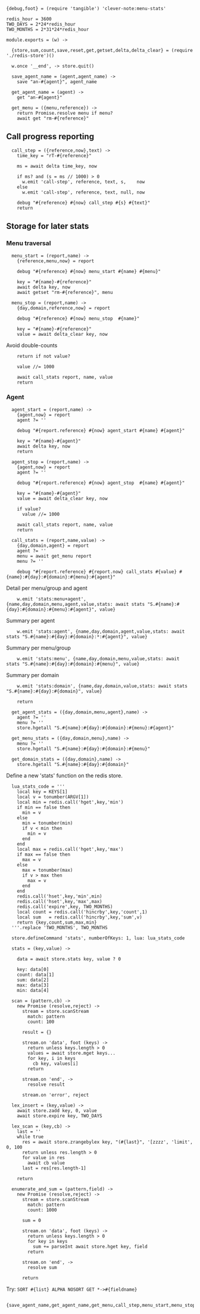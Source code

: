     {debug,foot} = (require 'tangible') 'clever-note:menu-stats'

    redis_hour = 3600
    TWO_DAYS = 2*24*redis_hour
    TWO_MONTHS = 2*31*24*redis_hour

    module.exports = (w) ->

      {store,sum,count,save,reset,get,getset,delta,delta_clear} = (require './redis-store')()

      w.once '__end', -> store.quit()

      save_agent_name = (agent,agent_name) ->
        save "an-#{agent}", agent_name

      get_agent_name = (agent) ->
        get "an-#{agent}"

      get_menu = ({menu,reference}) ->
        return Promise.resolve menu if menu?
        await get "rm-#{reference}"

Call progress reporting
-----------------------

      call_step = ({reference,now},text) ->
        time_key = "rT-#{reference}"

        ms = await delta time_key, now

        if ms? and (s = ms // 1000) > 0
          w.emit 'call-step', reference, text, s,    now
        else
          w.emit 'call-step', reference, text, null, now

        debug "#{reference} #{now} call_step #{s} #{text}"
        return

Storage for later stats
-----------------------

### Menu traversal

      menu_start = (report,name) ->
        {reference,menu,now} = report

        debug "#{reference} #{now} menu_start #{name} #{menu}"

        key = "#{name}-#{reference}"
        await delta key, now
        await getset "rm-#{reference}", menu

      menu_stop = (report,name) ->
        {day,domain,reference,now} = report

        debug "#{reference} #{now} menu_stop  #{name}"

        key = "#{name}-#{reference}"
        value = await delta_clear key, now

Avoid double-counts

        return if not value?

        value //= 1000

        await call_stats report, name, value
        return

### Agent

      agent_start = (report,name) ->
        {agent,now} = report
        agent ?= ''

        debug "#{report.reference} #{now} agent_start #{name} #{agent}"

        key = "#{name}-#{agent}"
        await delta key, now
        return

      agent_stop = (report,name) ->
        {agent,now} = report
        agent ?= ''

        debug "#{report.reference} #{now} agent_stop  #{name} #{agent}"

        key = "#{name}-#{agent}"
        value = await delta_clear key, now

        if value?
          value //= 1000

        await call_stats report, name, value
        return

      call_stats = (report,name,value) ->
        {day,domain,agent} = report
        agent ?= ''
        menu = await get_menu report
        menu ?= ''

        debug "#{report.reference} #{report.now} call_stats #{value} #{name}:#{day}:#{domain}:#{menu}:#{agent}"

Detail per menu/group and agent

        w.emit 'stats:menu+agent', {name,day,domain,menu,agent,value,stats: await stats "S.#{name}:#{day}:#{domain}:#{menu}:#{agent}", value}

Summary per agent

        w.emit 'stats:agent', {name,day,domain,agent,value,stats: await stats "S.#{name}:#{day}:#{domain}:*:#{agent}", value}

Summary per menu/group

        w.emit 'stats:menu', {name,day,domain,menu,value,stats: await stats "S.#{name}:#{day}:#{domain}:#{menu}", value}

Summary per domain

        w.emit 'stats:domain', {name,day,domain,value,stats: await stats "S.#{name}:#{day}:#{domain}", value}

        return

      get_agent_stats = ({day,domain,menu,agent},name) ->
        agent ?= ''
        menu ?= ''
        store.hgetall "S.#{name}:#{day}:#{domain}:#{menu}:#{agent}"

      get_menu_stats = ({day,domain,menu},name) ->
        menu ?= ''
        store.hgetall "S.#{name}:#{day}:#{domain}:#{menu}"

      get_domain_stats = ({day,domain},name) ->
        store.hgetall "S.#{name}:#{day}:#{domain}"

Define a new 'stats' function on the redis store.

      lua_stats_code = '''
        local key = KEYS[1]
        local v = tonumber(ARGV[1])
        local min = redis.call('hget',key,'min')
        if min == false then
          min = v
        else
          min = tonumber(min)
          if v < min then
            min = v
          end
        end
        local max = redis.call('hget',key,'max')
        if max == false then
          max = v
        else
          max = tonumber(max)
          if v > max then
            max = v
          end
        end
        redis.call('hset',key,'min',min)
        redis.call('hset',key,'max',max)
        redis.call('expire',key, TWO_MONTHS)
        local count = redis.call('hincrby',key,'count',1)
        local sum   = redis.call('hincrby',key,'sum',v)
        return {key,count,sum,max,min}
      '''.replace 'TWO_MONTHS', TWO_MONTHS

      store.defineCommand 'stats', numberOfKeys: 1, lua: lua_stats_code

      stats = (key,value) ->

        data = await store.stats key, value ? 0

        key: data[0]
        count: data[1]
        sum: data[2]
        max: data[3]
        min: data[4]

      scan = (pattern,cb) ->
        new Promise (resolve,reject) ->
          stream = store.scanStream
            match: pattern
            count: 100

          result = {}

          stream.on 'data', foot (keys) ->
            return unless keys.length > 0
            values = await store.mget keys...
            for key, i in keys
              cb key, values[i]
            return

          stream.on 'end', ->
            resolve result

          stream.on 'error', reject

      lex_insert = (key,value) ->
        await store.zadd key, 0, value
        await store.expire key, TWO_DAYS

      lex_scan = (key,cb) ->
        last = ''
        while true
          res = await store.zrangebylex key, "(#{last}", '[zzzz', 'limit', 0, 100
          return unless res.length > 0
          for value in res
            await cb value
          last = res[res.length-1]

        return

      enumerate_and_sum = (pattern,field) ->
        new Promise (resolve,reject) ->
          stream = store.scanStream
            match: pattern
            count: 1000

          sum = 0

          stream.on 'data', foot (keys) ->
            return unless keys.length > 0
            for key in keys
              sum += parseInt await store.hget key, field
            return

          stream.on 'end', ->
            resolve sum

          return

Try: `SORT #{list} ALPHA NOSORT GET *->#{fieldname}`

      {save_agent_name,get_agent_name,get_menu,call_step,menu_start,menu_stop,agent_start,agent_stop,call_stats,get_agent_stats,get_menu_stats,get_domain_stats,lex_insert,lex_scan,enumerate_and_sum}
